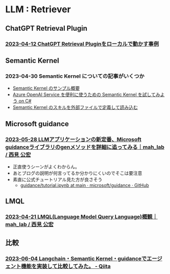 # LLM : Retriever

## ChatGPT Retrieval Plugin

### [2023-04-12 ChatGPT Retrieval Pluginをローカルで動かす事例](https://dev.classmethod.jp/articles/running-chatgpt-retrieval-plugin-api-locally/)

## Semantic Kernel

### 2023-04-30 Semantic Kernel についての記事がいくつか

- [Semantic Kernel のサンプル概要](https://zenn.dev/hiromu/articles/20230430_semantikkernel)
- [Azure OpenAI Service を便利に使うための Semantic Kernel を試してみよう on C#](https://zenn.dev/microsoft/articles/semantic-kernel-1)
- [Semantic Kernel のスキルを外部ファイルで定義して読み込む](https://zenn.dev/microsoft/articles/semantic-kernel-2)

## Microsoft guidance

### [2023-05-28 LLMアプリケーションの新定番、Microsoft guidanceライブラリのgenメソッドを詳細に追ってみる｜mah_lab / 西見 公宏](https://note.com/mahlab/n/n8a88cbd5745c)

- 正直使うシーンがよくわからん。
- あとブログの説明が何言ってるか分かりにくいのでそこは要注意
- 素直に公式チュートリアル見た方が良さそう
  - [guidance/tutorial.ipynb at main · microsoft/guidance · GitHub](https://github.com/microsoft/guidance/blob/main/notebooks/tutorial.ipynb)

## LMQL

### [2023-04-21 LMQL(Language Model Query Language)概観｜mah_lab / 西見 公宏](https://note.com/mahlab/n/n11b15b323c87)

## 比較

### [2023-06-04 Langchain・Semantic Kernel・guidanceでエージェント機能を実装して比較してみた。 - Qiita](https://qiita.com/sakue_103/items/6ffee0bc267e71eafd60)